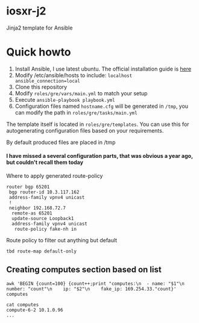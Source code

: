 # iosxr-j2
Jinja2 template for Ansible

# Quick howto
1. Install Ansible, I use latest ubuntu. The official installation guide is [here](http://docs.ansible.com/ansible/intro_installation.html#latest-releases-via-apt-ubuntu)
2. Modify /etc/ansible/hosts to include: `localhost ansible_connection=local`
3. Clone this repository
4. Modify `roles/gre/vars/main.yml` to match your setup
5. Execute 
```ansible-playbook playbook.yml```
6. Configuration files named `hostname.cfg` will be generated in `/tmp`, you can modify the path in `roles/gre/tasks/main.yml`

The template itself is located in `roles/gre/templates`. You can use this for autogenerating configuration files based on your requirements.

By default produced files are placed in /tmp

#### I have missed a several configuration parts, that was obvious a year ago, but couldn't recall them today
Where to apply generated route-policy
```
router bgp 65201
 bgp router-id 10.3.117.162
 address-family vpnv4 unicast
 !
 neighbor 192.168.72.7
  remote-as 65201
  update-source Loopback1
  address-family vpnv4 unicast
   route-policy fake-nh in
```
Route policy to filter out anything but default
```
tbd route-map default-only
```
## Creating computes section based on list
```
awk 'BEGIN {count=100} {count++;print "computes:\n  - name: "$1"\n    number: "count"\n    ip: "$2"\n    fake_ip: 169.254.33."count}' computes

cat computes
compute-6-2 10.1.0.96
...
```


